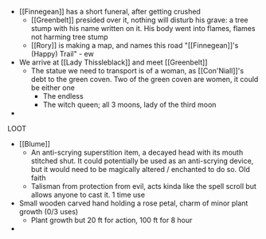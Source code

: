 - [[Finnegean]] has a short funeral, after getting crushed
	- [[Greenbelt]] presided over it, nothing will disturb his grave: a tree stump with his name written on it. His body went into flames, flames not harming tree stump
	- [[Rory]] is making a map, and names this road "[[Finnegean]]'s (Happy) Trail" - ew
- We arrive at [[Lady Thissleblack]] and meet [[Greenbelt]]
	- The statue we need to transport is of a woman, as [[Con'Niall]]'s debt to the green coven. Two of the green coven are women, it could be either one
		- The endless
		- The witch queen; all 3 moons, lady of the third moon
- 

LOOT
- [[Blume]] 
	- An anti-scrying superstition item, a decayed head with its mouth stitched shut. It could potentially be used as an anti-scrying device, but it would need to be magically altered / enchanted to do so. Old faith
	- Talisman from protection from evil, acts kinda like the spell scroll but allows anyone to cast it. 1 time use
- Small wooden carved hand holding a rose petal, charm of minor plant growth (0/3 uses)
	- Plant growth but 20 ft for action, 100 ft for 8 hour
- 

